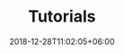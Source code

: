 ---
title: "Tutorials"
date: 2018-12-28T11:02:05+06:00
icon: "ti-package"
description: "Learn how tutorials"
type : "pages"
---